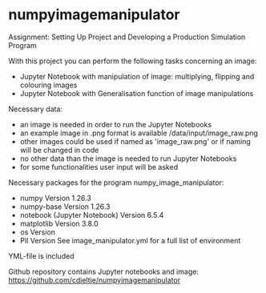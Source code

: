 # numpyimagemanipulator
Assignment: Setting Up Project and Developing a Production Simulation Program

With this project you can perform the following tasks concerning an image:
- Jupyter Notebook with manipulation of image: multiplying, flipping and colouring images 
- Jupyter Notebook with Generalisation function of image manipulations

Necessary data:
- an image is needed in order to run the Jupyter Notebooks
- an example image in .png format is available /data/input/image_raw.png
- other images could be used if named as 'image_raw.png' or if naming will be changed in code 
- no other data than the image is needed to run Jupyter Notebooks
- for some functionalities user input will be asked

Necessary packages for the program numpy_image_manipulator:
- numpy Version 1.26.3
- numpy-base Version 1.26.3
- notebook (Jupyter Notebook) Version 6.5.4
- matplotlib Version 3.8.0
- os Version
- PIl Version
See image_manipulator.yml for a full list of environment

YML-file is included

Github repository contains Jupyter notebooks and image: https://github.com/cdieltje/numpyimagemanipulator





